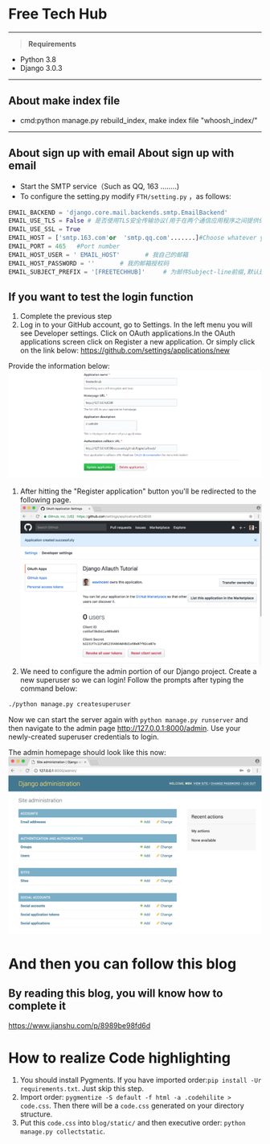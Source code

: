 # Free Tech Hub

---

> **Requirements**

- Python 3.8
- Django 3.0.3
---
## About make index file 
- cmd:python manage.py rebuild_index, make index file "whoosh_index/"
---
## About sign up with email About sign up with email
-  Start the SMTP service（Such as QQ, 163 ........)
-  To configure the setting.py
modify   `FTH/setting.py` ，as follows:

```python
EMAIL_BACKEND = 'django.core.mail.backends.smtp.EmailBackend'
EMAIL_USE_TLS = False # 是否使用TLS安全传输协议(用于在两个通信应用程序之间提供保密性和数据完整性。)
EMAIL_USE_SSL = True 
EMAIL_HOST = ['smtp.163.com'or  'smtp.qq.com'.......]#Choose whatever you use
EMAIL_PORT = 465   #Port number
EMAIL_HOST_USER = ' EMAIL_HOST'       # 我自己的邮箱
EMAIL_HOST_PASSWORD = ''       # 我的邮箱授权码
EMAIL_SUBJECT_PREFIX = '[FREETECHHUB]'     # 为邮件Subject-line前缀,默认是'[django]'
```

## If you want to test the login function
1. Complete the previous step
1. Log in to your GitHub account, go to Settings. In the left menu you will see Developer settings. Click on OAuth applications.In the OAuth applications screen click on Register a new application. Or simply click on the link below:
 https://github.com/settings/applications/new

 Provide the information below:
 ![avatar](/image/readme/1.png)
1. After hitting the "Register application" button you'll be redirected to the following page.
![avatar](/image/readme/2.png)
1. We need to configure the admin portion of our Django project. Create a new superuser so we can login! Follow the prompts after typing the command below:
```bash
./python manage.py createsuperuser
```
Now we can start the server again with `python manage.py runserver` and then navigate to the admin page http://127.0.0.1:8000/admin. Use your newly-created superuser credentials to login.

The admin homepage should look like this now:
![avatar](/image/readme/3.png)
# And then you can follow this blog 
## By reading this blog, you will know how to complete it
https://www.jianshu.com/p/8989be98fd6d

# How to realize Code highlighting
1. You should install Pygments. If you have imported order:`pip install -Ur requirements.txt`. Just skip this step.
2. Import order: `pygmentize -S default -f html -a .codehilite > code.css`. Then there will be a `code.css` generated on
your directory structure.
3. Put this `code.css` into `blog/static/` and then executive order: `python manage.py collectstatic`.